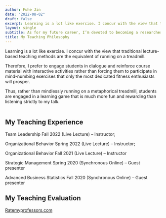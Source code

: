 ```yaml
---
author: Fuhe Jin
date: "2022-08-02"
draft: false
excerpt: Learning is a lot like exercise. I concur with the view that traditional lecture-based teaching methods are the equivalent of running on a treadmill.<Br> <Br> Therefore, I prefer to engage students in dialogue and reinforce course material with interactive activities rather than forcing them to participate in mind-numbing exercises that only the most dedicated fitness enthusiasts will prosper. <Br> <Br>Thus, rather than mindlessly running on a metaphorical treadmill, students are engaged in a learning game that is much more fun and rewarding than listening strictly to my talk.<Br><Br> <h2>My Teaching Experience</h2>Team Leadership Fall 2022 (Live Lecture) – Instructor;<Br><Br> Organizational Behavior Spring 2022 (Live Lecture) – Instructor;<Br> <Br>Organizational Behavior Fall 2021 (Live Lecture) – Instructor<Br> <Br>Strategic Management Spring 2020 (Synchronous Online) – Guest presenter <Br> <Br>Advanced Business Statistics Fall 2020 (Synchronous Online) – Guest presenter<Br> <Br><h2>My Teaching Evaluation</h2>[Ratemyprofessors.com](https://www.ratemyprofessors.com/ShowRatings.jsp?tid=2749588) 
layout: single
subtitle: As for my future career, I’m devoted to becoming a researcher and educator who can advance knowledge and inspire others.
title: My Teaching Philosophy
---
```

Learning is a lot like exercise. I concur with the view that traditional lecture-based teaching methods are the equivalent of running on a treadmill.

Therefore, I prefer to engage students in dialogue and reinforce course material with interactive activities rather than forcing them to participate in mind-numbing exercises that only the most dedicated fitness enthusiasts will prosper.

Thus, rather than mindlessly running on a metaphorical treadmill, students are engaged in a learning game that is much more fun and rewarding than listening strictly to my talk.<Br><Br>

## My Teaching Experience

Team Leadership Fall 2022 (Live Lecture) – Instructor;

Organizational Behavior Spring 2022 (Live Lecture) – Instructor;

Organizational Behavior Fall 2021 (Live Lecture) – Instructor

Strategic Management Spring 2020 (Synchronous Online) – Guest presenter

Advanced Business Statistics Fall 2020 (Synchronous Online) – Guest presenter

## My Teaching Evaluation

[Ratemyprofessors.com](https://www.ratemyprofessors.com/ShowRatings.jsp?tid=2749588 )

